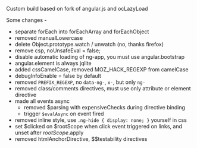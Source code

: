 Custom build based on fork of angular.js and ocLazyLoad

Some changes -
- separate forEach into forEachArray and forEachObject
- removed manualLowercase
- delete Object.prototype.watch / unwatch (no, thanks firefox)
- remove csp, noUnsafeEval = false;
- disable automatic loading of ng-app, you must use angular.bootstrap
- angular.element is always jqlite
- added cssCamelCase, removed MOZ_HACK_REGEXP from camelCase
- debugInfoEnable = false by default
- removed `PREFIX_REGEXP`, no `data-ng-`, `x-`, but only `ng-`
- removed class/comments directives, must use only attribute or element directive
- made all events async
  - removed $parsing with expensiveChecks during directive binding
  - trigger `$evalAsync` on event fired
- removed inline style, use `.ng-hide { display: none; }` yourself in css
- set $clicked on $rootScope when click event triggered on links, and unset after $rootScope.$apply
- removed htmlAnchorDirective, $$testability directives
